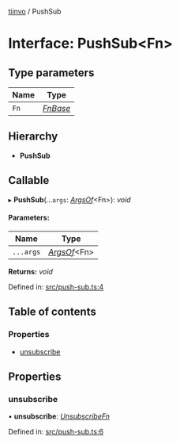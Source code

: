 [tiinvo](../README.md) / PushSub

# Interface: PushSub<Fn\>

## Type parameters

Name | Type |
------ | ------ |
`Fn` | [*FnBase*](../README.md#fnbase) |

## Hierarchy

* **PushSub**

## Callable

▸ **PushSub**(...`args`: [*ArgsOf*](../README.md#argsof)<Fn\>): *void*

#### Parameters:

Name | Type |
------ | ------ |
`...args` | [*ArgsOf*](../README.md#argsof)<Fn\> |

**Returns:** *void*

Defined in: [src/push-sub.ts:4](https://github.com/OctoD/tiinvo/blob/6f7ada4/src/push-sub.ts#L4)

## Table of contents

### Properties

- [unsubscribe](pushsub.md#unsubscribe)

## Properties

### unsubscribe

• **unsubscribe**: [*UnsubscribeFn*](../README.md#unsubscribefn)

Defined in: [src/push-sub.ts:6](https://github.com/OctoD/tiinvo/blob/6f7ada4/src/push-sub.ts#L6)
